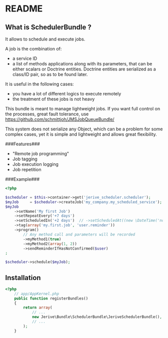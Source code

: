 README
======

What is SchedulerBundle ?
-------------------------

It allows to schedule and execute jobs.

A job is the combination of:
  * a service ID
  * a list of methods applications along with its parameters, that can be
    either scalars or Doctrine entities. Doctrine entities are serialized
    as a class/ID pair, so as to be found later.

It is useful in the following cases:
  * you have a lot of different logics to execute remotely
  * the treatment of these jobs is not heavy

This bundle is meant to manage lightweight jobs.
If you want full control on the processes, great fault tolerance, use
https://github.com/schmittjoh/JMSJobQueueBundle/

This system does not serialize any Object, which can be a problem for some
complex cases, yet it is simple and lightweight and allows great flexibility.

###Features###

  * "Remote job programming"
  * Job tagging
  * Job execution logging
  * Job repetition

###Example###

``` php
<?php

$scheduler = $this->container->get('jerive_scheduler.scheduler');
$myJob     = $scheduler->createJob('my_company.my_scheduled_service');
$myJob
    ->setName('My first Job')
    ->setRepeatEvery('+7 days')
    ->setScheduledIn('+2 days')  // ->setScheduledAt((new \DateTime('now'))->modify('+2 days'))
    ->tag(array('my.first.job', 'user.reminder'))
    ->program()
        // Any method call and parameters will be recorded
        ->myMethod1(true)
        ->myMethod2(array(1, 2))
        ->sendReminderIfHasNotConfirmed($user)
;

$scheduler->schedule($myJob);
```

Installation
------------

``` php
<?php
    // app/AppKernel.php
    public function registerBundles()
    {
        return array(
            // ...
            new Jerive\Bundle\SchedulerBundle\JeriveSchedulerBundle(),
            // ...
        );
    }
```

